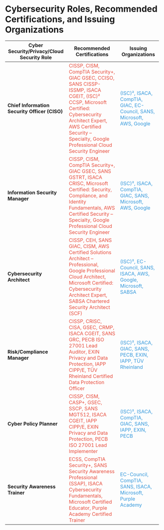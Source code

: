 # Cybersecurity Roles, Recommended Certifications, and Issuing Organizations

| **Cyber Security/Privacy/Cloud Security Role**       | **Recommended Certifications**                                                                                                                                                                                                                   | **Issuing Organizations**                                                                                                                                                                                                                   |
|------------------------------------------------------|---------------------------------------------------------------------------------------------------------------------------------------------------------------------------------------------------------------------------------------------------|---------------------------------------------------------------------------------------------------------------------------------------------------------------------------------------------------------------------------------------------|
| **Chief Information Security Officer (CISO)**        | <span style="color: #e74c3c;">CISSP, CISM, CompTIA Security+, GIAC GSEC, CCISO, SANS CISSP-ISSMP, ISACA CGEIT, (ISC)² CCSP, Microsoft Certified: Cybersecurity Architect Expert, AWS Certified Security – Specialty, Google Professional Cloud Security Engineer</span>                   | <span style="color: #3498db;">(ISC)², ISACA, CompTIA, GIAC, EC-Council, SANS, Microsoft, AWS, Google</span>                                                                                                                                                                     |
| **Information Security Manager**                     | <span style="color: #e74c3c;">CISSP, CISM, CompTIA Security+, GIAC GSEC, SANS GSTRT, ISACA CRISC, Microsoft Certified: Security, Compliance, and Identity Fundamentals, AWS Certified Security – Specialty, Google Professional Cloud Security Engineer</span>                           | <span style="color: #3498db;">(ISC)², ISACA, CompTIA, GIAC, SANS, Microsoft, AWS, Google</span>                                                                                                                                                                                 |
| **Cybersecurity Architect**                         | <span style="color: #e74c3c;">CISSP, CEH, SANS GIAC, CISM, AWS Certified Solutions Architect – Professional, Google Professional Cloud Architect, Microsoft Certified: Cybersecurity Architect Expert, SABSA Chartered Security Architect (SCF)</span>                                   | <span style="color: #3498db;">(ISC)², EC-Council, SANS, ISACA, AWS, Google, Microsoft, SABSA</span>                                                                                                                                                                            |
| **Risk/Compliance Manager**                         | <span style="color: #e74c3c;">CISSP, CRISC, CISA, GSEC, CRMP, ISACA CGEIT, SANS GRC, PECB ISO 27001 Lead Auditor, EXIN Privacy and Data Protection, IAPP CIPP/E, TÜV Rheinland Certified Data Protection Officer</span>                                                                | <span style="color: #3498db;">(ISC)², ISACA, GIAC, SANS, PECB, EXIN, IAPP, TÜV Rheinland</span>                                                                                                                                                                                |
| **Cyber Policy Planner**                            | <span style="color: #e74c3c;">CISSP, CISM, CASP+, GSEC, SSCP, SANS MGT512, ISACA CGEIT, IAPP CIPP/E, EXIN Privacy and Data Protection, PECB ISO 27001 Lead Implementer</span>                                                                                                         | <span style="color: #3498db;">(ISC)², ISACA, CompTIA, GIAC, SANS, IAPP, EXIN, PECB</span>                                                                                                                                                                                       |
| **Security Awareness Trainer**                      | <span style="color: #e74c3c;">ECSS, CompTIA Security+, SANS Security Awareness Professional (SSAP), ISACA Cybersecurity Fundamentals, Microsoft Certified Educator, Purple Academy Certified Trainer</span>                                                                             | <span style="color: #3498db;">EC-Council, CompTIA, SANS, ISACA, Microsoft, Purple Academy</span>                                                                                                                                                                                |
